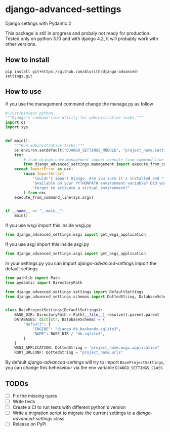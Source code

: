 # django-advanced-settings
Django settings with Pydantic 2

This package is still in progress and probaly not ready for production. Tested only on python 3.10 and with django 4.2, it will probably work with other versions.


## How to install
`pip install git+https://github.com/Alurith/django-advanced-settings.git`

## How to use
If you use the management command change the manage.py as follow
``` python
#!/usr/bin/env python
"""Django's command-line utility for administrative tasks."""
import os
import sys


def main():
    """Run administrative tasks."""
    os.environ.setdefault("DJANGO_SETTINGS_MODULE", "project_name.settings")
    try:
        # from django.core.management import execute_from_command_line
        from django_advanced_settings.management import execute_from_command_line
    except ImportError as exc:
        raise ImportError(
            "Couldn't import Django. Are you sure it's installed and "
            "available on your PYTHONPATH environment variable? Did you "
            "forget to activate a virtual environment?"
        ) from exc
    execute_from_command_line(sys.argv)


if __name__ == "__main__":
    main()
```
If you use wsgi import this inside wsgi.py
``` python
from django_advanced_settings.wsgi import get_wsgi_application
```
If you use asgi import this inside asgi.py
```python
from django_advanced_settings.asgi import get_asgi_application
```

In your settings.py you can import *django-advanced-settings* import the default settings.

``` python
from pathlib import Path
from pydantic import DirectoryPath

from django_advanced_settings.settings import DefaultSettings
from django_advanced_settings.schemas import DottedString, DatabaseSchema


class BaseProjectSettings(DefaultSettings):
    BASE_DIR: DirectoryPath = Path(__file__).resolve().parent.parent
    DATABASES: dict[str, DatabaseSchema] = {
        "default": {
            "ENGINE": "django.db.backends.sqlite3",
            "NAME": BASE_DIR / "db.sqlite3",
        }
    }
    WSGI_APPLICATION: DottedString = "project_name.wsgi.application"
    ROOT_URLCONF: DottedString = "project_name.urls"

```
By default *django-advanced-settings* will try to import `BaseProjectSettings`, you can change this beheaviour via the env variable `DJANGO_SETTINGS_CLASS`

## TODOs
- [ ] Fix the missing types
- [ ] Write tests
- [ ] Create a CI to run tests with different python's version
- [ ] Write a migration script to migrate the current settings to a *django-advanced-settings* class
- [ ] Release on PyPi
